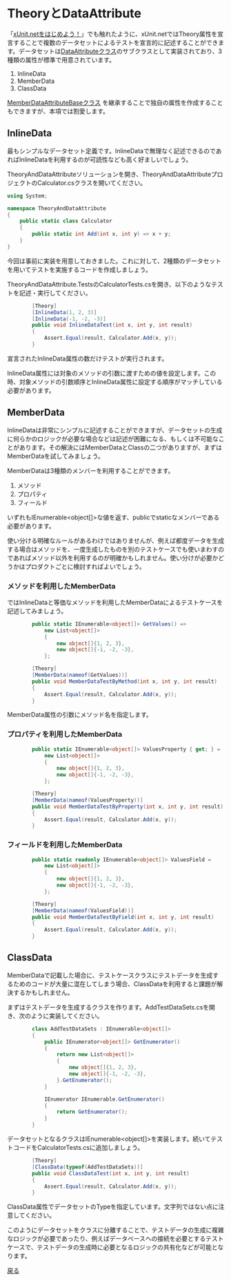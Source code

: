 # TheoryとDataAttribute

「[xUnit.netをはじめよう！](Getting-Started.md)」でも触れたように、xUnit.netではTheory属性を宣言することで複数のデータセットによるテストを宣言的に記述することができます。データセットは[DataAttributeクラス](https://csharp-tokyo.github.io/xUnit-Hands-on/class_xunit_1_1_sdk_1_1_data_attribute.html)のサブクラスとして実装されており、3種類の属性が標準で用意されています。

1. InlineData
2. MemberData
3. ClassData

[MemberDataAttributeBaseクラス](https://csharp-tokyo.github.io/xUnit-Hands-on/class_xunit_1_1_member_data_attribute_base.html) を継承することで独自の属性を作成することもできますが、本項では割愛します。

## InlineData

最もシンプルなデータセット定義です。InlineDataで無理なく記述できるのであればInlineDataを利用するのが可読性なども高く好ましいでしょう。

TheoryAndDataAttributeソリューションを開き、TheoryAndDataAttributeプロジェクトのCalculator.csクラスを開いてください。

```cs
using System;

namespace TheoryAndDataAttribute
{
    public static class Calculator
    {
        public static int Add(int x, int y) => x + y;
    }
}
```

今回は事前に実装を用意しておきました。これに対して、2種類のデータセットを用いてテストを実施するコードを作成しましょう。

TheoryAndDataAttribute.TestsのCalculatorTests.csを開き、以下のようなテストを記述・実行してください。

```cs
        [Theory]
        [InlineData(1, 2, 3)]
        [InlineData(-1, -2, -3)]
        public void InlineDataTest(int x, int y, int result)
        {
            Assert.Equal(result, Calculator.Add(x, y));
        }
```

宣言されたInlineData属性の数だけテストが実行されます。

InlineData属性には対象のメソッドの引数に渡すための値を設定します。この時、対象メソッドの引数順序とInlineData属性に設定する順序がマッチしている必要があります。

## MemberData

InlineDataは非常にシンプルに記述することができますが、データセットの生成に何らかのロジックが必要な場合などは記述が困難になる、もしくは不可能なことがあります。その解決にはMemberDataとClassの二つがありますが、まずはMemberDataを試してみましょう。

MemberDataは3種類のメンバーを利用することができます。

1. メソッド
2. プロパティ
3. フィールド

いずれもIEnumerable<object[]>な値を返す、publicでstaticなメンバーである必要があります。


使い分ける明確なルールがあるわけではありませんが、例えば都度データを生成する場合はメソッドを、一度生成したものを別のテストケースでも使いまわすのであればメソッド以外を利用するのが明確かもしれません。使い分けが必要かどうかはプロダクトごとに検討すればよいでしょう。

### メソッドを利用したMemberData

ではInlineDataと等価なメソッドを利用したMemberDataによるテストケースを記述してみましょう。

```cs
        public static IEnumerable<object[]> GetValues() =>
            new List<object[]>
            {
                new object[]{1, 2, 3},
                new object[]{-1, -2, -3},
            };

        [Theory]
        [MemberData(nameof(GetValues))]
        public void MemberDataTestByMethod(int x, int y, int result)
        {
            Assert.Equal(result, Calculator.Add(x, y));
        }
```

MemberData属性の引数にメソッド名を指定します。

### プロパティを利用したMemberData

```cs
        public static IEnumerable<object[]> ValuesProperty { get; } =
            new List<object[]>
            {
                new object[]{1, 2, 3},
                new object[]{-1, -2, -3},
            };

        [Theory]
        [MemberData(nameof(ValuesProperty))]
        public void MemberDataTestByProperty(int x, int y, int result)
        {
            Assert.Equal(result, Calculator.Add(x, y));
        }
```

### フィールドを利用したMemberData

```cs
        public static readonly IEnumerable<object[]> ValuesField =
            new List<object[]>
            {
                new object[]{1, 2, 3},
                new object[]{-1, -2, -3},
            };

        [Theory]
        [MemberData(nameof(ValuesField))]
        public void MemberDataTestByField(int x, int y, int result)
        {
            Assert.Equal(result, Calculator.Add(x, y));
        }
```

## ClassData

MemberDataで記載した場合に、テストケースクラスにテストデータを生成するためのコードが大量に混在してしまう場合、ClassDataを利用すると課題が解決するかもしれません。

まずはテストデータを生成するクラスを作ります。AddTestDataSets.csを開き、次のように実装してください。

```cs
        class AddTestDataSets : IEnumerable<object[]>
        {
            public IEnumerator<object[]> GetEnumerator()
            {
                return new List<object[]>
                {
                    new object[]{1, 2, 3},
                    new object[]{-1, -2, -3},
                }.GetEnumerator();
            }

            IEnumerator IEnumerable.GetEnumerator()
            {
                return GetEnumerator();
            }
        }
```

データセットとなるクラスはIEnumerable&lt;object[]>を実装します。続いてテストコードをCalculatorTests.csに追加しましょう。

```cs
        [Theory]
        [ClassData(typeof(AddTestDataSets))]
        public void ClassDataTest(int x, int y, int result)
        {
            Assert.Equal(result, Calculator.Add(x, y));
        }
```

ClassData属性でデータセットのTypeを指定しています。文字列ではない点に注意してください。


このようにデータセットをクラスに分離することで、テストデータの生成に複雑なロジックが必要であったり、例えばデータベースへの接続を必要とするテストケースで、テストデータの生成時に必要となるロジックの共有化などが可能となります。

[戻る](../README.md)






